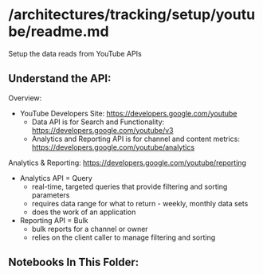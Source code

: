 
# /architectures/tracking/setup/youtube/readme.md

Setup the data reads from YouTube APIs

## Understand the API:
Overview:
- YouTube Developers Site: https://developers.google.com/youtube
    - Data API is for Search and Functionality: https://developers.google.com/youtube/v3
    - Analytics and Reporting API is for channel and content metrics: https://developers.google.com/youtube/analytics

Analytics & Reporting: https://developers.google.com/youtube/reporting
- Analytics API = Query
    - real-time, targeted queries that provide filtering and sorting parameters
    - requires data range for what to return - weekly,  monthly data sets
    - does the work of an application
- Reporting API = Bulk
    - bulk reports for a channel or owner
    - relies on the client caller to manage filtering and sorting
    
## Notebooks In This Folder:
    
